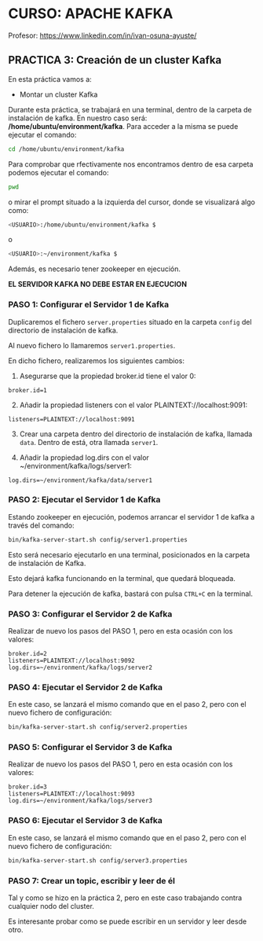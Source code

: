 # CURSO: APACHE KAFKA
Profesor: https://www.linkedin.com/in/ivan-osuna-ayuste/

## PRACTICA 3: Creación de un cluster Kafka

En esta práctica vamos a:
* Montar un cluster Kafka

Durante esta práctica, se trabajará en una terminal, dentro de la carpeta
de instalación de kafka. En nuestro caso será:
**/home/ubuntu/environment/kafka**.
Para acceder a la misma se puede ejecutar el comando:
``` sh
cd /home/ubuntu/environment/kafka
```
Para comprobar que rfectivamente nos encontramos dentro de esa carpeta podemos 
ejecutar el comando:
``` sh
pwd
```
o mirar el prompt situado a la izquierda del cursor, donde se visualizará algo como:
``` sh
<USUARIO>:/home/ubuntu/environment/kafka $
```
o
``` sh
<USUARIO>:~/environment/kafka $
```

Además, es necesario tener zookeeper en ejecución.

**EL SERVIDOR KAFKA NO DEBE ESTAR EN EJECUCION**

### PASO 1: Configurar el Servidor 1 de Kafka

Duplicaremos el fichero `server.properties` situado en la carpeta `config` del 
directorio de instalación de kafka.

Al nuevo fichero lo llamaremos `server1.properties`.

En dicho fichero, realizaremos los siguientes cambios:
1. Asegurarse que la propiedad broker.id tiene el valor 0:
``` properties
broker.id=1
```
2. Añadir la propiedad listeners con el valor PLAINTEXT://localhost:9091:
``` properties
listeners=PLAINTEXT://localhost:9091
```
3. Crear una carpeta dentro del directorio de 
instalación de kafka, llamada `data`. Dentro de está, otra llamada `server1`.

4. Añadir la propiedad log.dirs con el valor ~/environment/kafka/logs/server1:
``` properties
log.dirs=~/environment/kafka/data/server1
```

### PASO 2: Ejecutar el Servidor 1 de Kafka

Estando zookeeper en ejecución, podemos arrancar el servidor 1 de kafka a través del comando:
``` sh
bin/kafka-server-start.sh config/server1.properties
```
Esto será necesario ejecutarlo en una terminal, posicionados en 
la carpeta de instalación de Kafka.

Esto dejará kafka funcionando en la terminal, que quedará bloqueada.

Para detener la ejecución de kafka, bastará con pulsa `CTRL+C` en la terminal.

### PASO 3: Configurar el Servidor 2 de Kafka
Realizar de nuevo los pasos del PASO 1, pero en esta ocasión con los valores:
``` properties
broker.id=2
listeners=PLAINTEXT://localhost:9092
log.dirs=~/environment/kafka/logs/server2
```
### PASO 4: Ejecutar el Servidor 2 de Kafka
En este caso, se lanzará el mismo comando que en el paso 2, pero con el nuevo 
fichero de configuración:
``` sh
bin/kafka-server-start.sh config/server2.properties
```

### PASO 5: Configurar el Servidor 3 de Kafka
Realizar de nuevo los pasos del PASO 1, pero en esta ocasión con los valores:
``` properties
broker.id=3
listeners=PLAINTEXT://localhost:9093
log.dirs=~/environment/kafka/logs/server3
```

### PASO 6: Ejecutar el Servidor 3 de Kafka
En este caso, se lanzará el mismo comando que en el paso 2, pero con el nuevo 
fichero de configuración:
``` sh
bin/kafka-server-start.sh config/server3.properties
```

### PASO 7: Crear un topic, escribir y leer de él

Tal y como se hizo en la práctica 2, pero en este caso trabajando contra 
cualquier nodo del cluster.

Es interesante probar como se puede escribir en un servidor y leer desde otro.